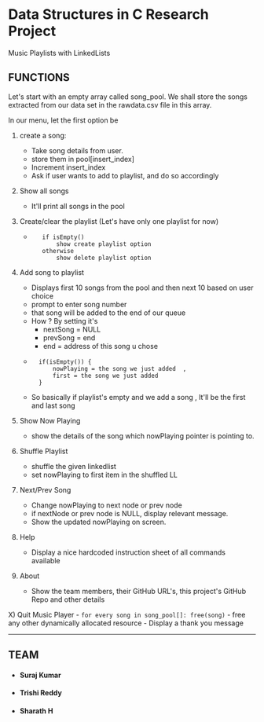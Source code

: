 # Data Structures in C Research Project
Music Playlists with LinkedLists

## FUNCTIONS
Let's start with an empty array called song_pool.
We shall store the songs extracted from our data set in the rawdata.csv file in this array.

In our menu, let the first option be 
1) create a song:
    - Take song details from user.
    - store them in pool[insert_index] 
    - Increment insert_index 
    - Ask if user wants to add to playlist, and do so accordingly
2) Show all songs
   - It'll print all songs in the pool

3) Create/clear the playlist (Let's have only one playlist for now)   
   - ```
        if isEmpty()
            show create playlist option     
        otherwise
            show delete playlist option
        ```
4) Add song to playlist
    - Displays first 10 songs from the pool and then next 10 based on user choice
    - prompt to enter song number 
    - that song will be added to the end of our queue 
    - How ? By setting it's 
         - nextSong = NULL
        - prevSong = end
        - end = address of this song u chose
    - ```
        if(isEmpty()) {
            nowPlaying = the song we just added  ,
            first = the song we just added 
        } 
        ```
    - So basically if playlist's empty and we add a song , It'll be the first and last song

5) Show Now Playing
   - show the details of the song which nowPlaying pointer is pointing to.

6) Shuffle Playlist
    - shuffle the given linkedlist
    - set nowPlaying to first item in the shuffled LL

7) Next/Prev Song
    - Change nowPlaying to next node or prev node
    - if nextNode or prev node is NULL, display relevant message.
    - Show the updated nowPlaying on screen.

8) Help
    - Display a nice hardcoded instruction sheet of all commands available

9) About
    - Show the team members, their GitHub URL's, this project's GitHub Repo and other details

X) Quit Music Player
    - ```
        for every song in song_pool[]:
            free(song)
        ```
    - free any other dynamically allocated resource
    - Display a thank you message
    

<hr />

## TEAM
- #### Suraj Kumar
- #### Trishi Reddy
- #### Sharath H

